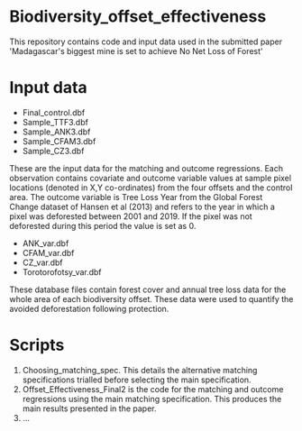 # Biodiversity_offset_effectiveness
This repository contains code and input data used in the submitted paper 'Madagascar's biggest mine is set to achieve No Net Loss of Forest'

# Input data

- Final_control.dbf
- Sample_TTF3.dbf
- Sample_ANK3.dbf
- Sample_CFAM3.dbf
- Sample_CZ3.dbf

These are the input data for the matching and outcome regressions. Each observation contains covariate and outcome variable values at sample pixel locations (denoted in X,Y co-ordinates) from the four offsets and the control area. The outcome variable is Tree Loss Year from the Global Forest Change dataset of Hansen et al (2013) and refers to the year in which a pixel was deforested between 2001 and 2019. If the pixel was not deforested during this period the value is set as 0.

- ANK_var.dbf
- CFAM_var.dbf
- CZ_var.dbf
- Torotorofotsy_var.dbf

These database files contain forest cover and annual tree loss data for the whole area of each biodiversity offset. These data were used to quantify the avoided deforestation following protection. 

# Scripts

1) Choosing_matching_spec. This details the alternative matching specifications trialled before selecting the main specification. 
2) Offset_Effectiveness_Final2 is the code for the matching and outcome regressions using the main matching specification. This produces the main results presented in the paper.
3) ... 



